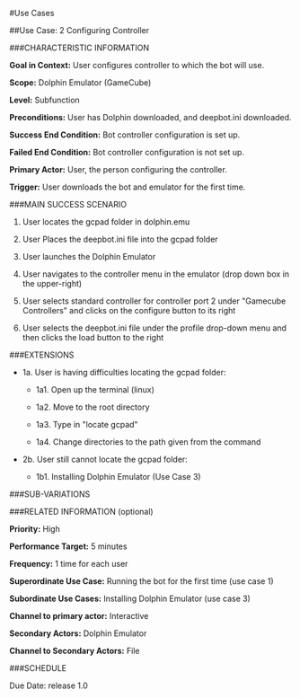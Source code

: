 #Use Cases

##Use Case: 2 Configuring Controller

###CHARACTERISTIC INFORMATION

**Goal in Context:** User configures controller to which the bot will use.

**Scope:** Dolphin Emulator (GameCube)

**Level:** Subfunction

**Preconditions:** User has Dolphin downloaded, and deepbot.ini downloaded.

**Success End Condition:** Bot controller configuration is set up.

**Failed End Condition:** Bot controller configuration is not set up.

**Primary Actor:** User, the person configuring the controller.

**Trigger:** User downloads the bot and emulator for the first time.

###MAIN SUCCESS SCENARIO

1. User locates the gcpad folder in dolphin.emu

2. User Places the deepbot.ini file into the gcpad folder

3. User launches the Dolphin Emulator

4. User navigates to the controller menu in the emulator (drop down box in the upper-right)

5. User selects standard controller for controller port 2 under "Gamecube Controllers" and clicks on the configure button to its right

6. User selects the deepbot.ini file under the profile drop-down menu and then clicks the load button to the right

###EXTENSIONS

* 1a. User is having difficulties locating the gcpad folder:

  + 1a1. Open up the terminal (linux)

  + 1a2. Move to the root directory
  
  + 1a3. Type in "locate gcpad"
  
  + 1a4. Change directories to the path given from the command
  
* 2b. User still cannot locate the gcpad folder:
  
  + 1b1. Installing Dolphin Emulator (Use Case 3)

###SUB-VARIATIONS

###RELATED INFORMATION (optional)

**Priority:** High

**Performance Target:** 5 minutes

**Frequency:** 1 time for each user

**Superordinate Use Case:** Running the bot for the first time (use case 1)

**Subordinate Use Cases:** Installing Dolphin Emulator (use case 3)

**Channel to primary actor:** Interactive

**Secondary Actors:** Dolphin Emulator

**Channel to Secondary Actors:** File

###SCHEDULE

Due Date: release 1.0
